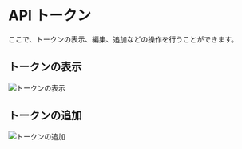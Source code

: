 # API トークン

ここで、トークンの表示、編集、追加などの操作を行うことができます。

## トークンの表示
![トークンの表示](../../assets/guide/api-token.png)

## トークンの追加
![トークンの追加](../../assets/guide/create-api-token.png)